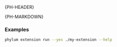 {PH-HEADER}

{PH-MARKDOWN}

### Examples

```sh
phylum extension run --yes ./my-extension --help
```
